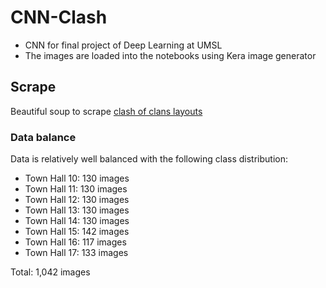 # CNN-Clash
- CNN for final project of Deep Learning at UMSL
- The images are loaded into the notebooks using Kera image generator

## Scrape
Beautiful soup to scrape [clash of clans layouts](https://clashofclans-layouts.com/)

### Data balance
Data is relatively well balanced with the following class distribution:

- Town Hall 10: 130 images
- Town Hall 11: 130 images
- Town Hall 12: 130 images
- Town Hall 13: 130 images
- Town Hall 14: 130 images
- Town Hall 15: 142 images
- Town Hall 16: 117 images
- Town Hall 17: 133 images

Total: 1,042 images